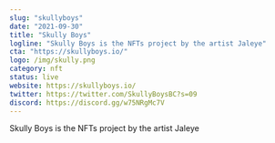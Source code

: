 ```yaml
---
slug: "skullyboys"
date: "2021-09-30"
title: "Skully Boys"
logline: "Skully Boys is the NFTs project by the artist Jaleye"
cta: "https://skullyboys.io/"
logo: /img/skully.png
category: nft
status: live
website: https://skullyboys.io/
twitter: https://twitter.com/SkullyBoysBC?s=09
discord: https://discord.gg/w75NRgMc7V
---
```


Skully Boys is the NFTs project by the artist Jaleye

